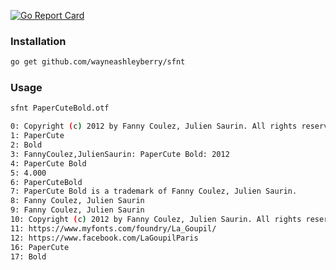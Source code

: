 [![Go Report Card](https://goreportcard.com/badge/github.com/wayneashleyberry/sfnt)](https://goreportcard.com/report/github.com/wayneashleyberry/sfnt)

### Installation

```sh
go get github.com/wayneashleyberry/sfnt
```

### Usage

```sh
sfnt PaperCuteBold.otf
```

```sh
0: Copyright (c) 2012 by Fanny Coulez, Julien Saurin. All rights reserved.
1: PaperCute
2: Bold
3: FannyCoulez,JulienSaurin: PaperCute Bold: 2012
4: PaperCute Bold
5: 4.000
6: PaperCuteBold
7: PaperCute Bold is a trademark of Fanny Coulez, Julien Saurin.
8: Fanny Coulez, Julien Saurin
9: Fanny Coulez, Julien Saurin
10: Copyright (c) 2012 by Fanny Coulez, Julien Saurin. All rights reserved.
11: https://www.myfonts.com/foundry/La_Goupil/
12: https://www.facebook.com/LaGoupilParis
16: PaperCute
17: Bold
```
